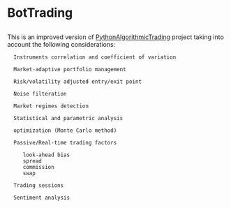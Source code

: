 # BotTrading
##
This is an improved version of [PythonAlgorithmicTrading](https://github.com/Nima-Khodabandelou/PythonAlgorithmicTrading)  project taking into account the following considerations:
      
      Instruments correlation and coefficient of variation
      
      Market-adaptive portfolio management 
      
      Risk/volatility adjusted entry/exit point
      
      Noise filteration
      
      Market regimes detection
      
      Statistical and parametric analysis      
      
      optimization (Monte Carlo method)      
      
      Passive/Real-time trading factors
      
         look-ahead bias
         spread
         commission
         swap
      
      Trading sessions
      
      Sentiment analysis      

      
      
      
      
      
      
      
      
      
      
